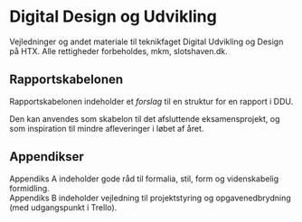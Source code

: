 # Digital Design og Udvikling
Vejledninger og andet materiale til teknikfaget Digital Udvikling og Design på HTX.
Alle rettigheder forbeholdes, mkm, slotshaven.dk.

## Rapportskabelonen
Rapportskabelonen indeholder et _forslag_ til en struktur for en rapport i DDU.

Den kan anvendes som skabelon til det afsluttende eksamensprojekt, og som inspiration til mindre afleveringer i løbet af året.

## Appendikser
Appendiks A indeholder gode råd til formalia, stil, form og videnskabelig formidling.  
Appendiks B indeholder vejledning til projektstyring og opgavenedbrydning (med udgangspunkt i Trello).  


